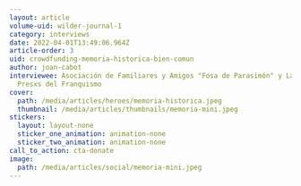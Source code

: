 ```yaml
---
layout: article
volume-uid: wilder-journal-1
category: interviews
date: 2022-04-01T13:49:06.964Z
article-order: 3
uid: crowdfunding-memoria-historica-bien-comun
author: joan-cabot
interviewee: Asociación de Familiares y Amigos "Fosa de Parasimón" y La Comuna
  Presxs del Franquismo
cover:
  path: /media/articles/heroes/memoria-historica.jpeg
  thumbnail: /media/articles/thumbnails/memoria-mini.jpeg
stickers:
  layout: layout-none
  sticker_one_animation: animation-none
  sticker_two_animation: animation-none
call_to_action: cta-donate
image:
  path: /media/articles/social/memoria-mini.jpeg
---
```

